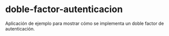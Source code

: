 # doble-factor-autenticacion
Aplicación de ejemplo para mostrar cómo se implementa un doble factor de autenticación.
